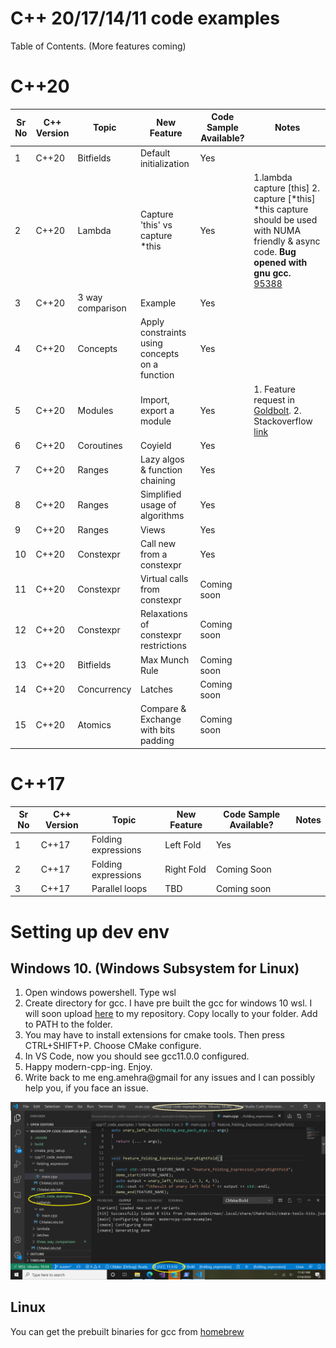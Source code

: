 # C++  20/17/14/11 code examples

Table of Contents. (More features coming)

# C++20
| Sr No | C++ Version  | Topic | New Feature  | Code Sample Available? | Notes |
| ---| ------------- | ------------- | ------------- | ------------- | ------------- |
|1| C++20 | Bitfields | Default initialization | Yes |  |
|2| C++20 | Lambda | Capture 'this' vs capture \*this | Yes | 1.lambda capture [this] 2. capture [\*this] \*this capture should be used with NUMA friendly & async code. **Bug opened with gnu gcc.** [95388](https://gcc.gnu.org/bugzilla/show_bug.cgi?id=95388) |
|3| C++20 | 3 way comparison | Example | Yes |  |
|4| C++20 | Concepts | Apply constraints using concepts on a function | Yes |  |
|5| C++20 | Modules | Import, export a module | Yes | 1. Feature request in [Goldbolt](https://github.com/compiler-explorer/compiler-explorer/issues/2166). 2. Stackoverflow [link](https://stackoverflow.com/questions/60760248/how-to-test-c-modules-with-godbolt-compiler-explorer/63682170#63682170) |
|6| C++20 | Coroutines | Coyield | Yes |  | See [Godbolt](https://godbolt.org/z/6GEY95) example too
|7| C++20 | Ranges | Lazy algos & function chaining  | Yes |  |
|8| C++20 | Ranges | Simplified usage of algorithms  | Yes |  |
|9| C++20 | Ranges | Views  | Yes |  |
|10| C++20 | Constexpr | Call new from a constexpr | Yes |  |
|11| C++20 | Constexpr | Virtual calls from constexpr | Coming soon |  |
|12| C++20 | Constexpr | Relaxations of constexpr restrictions | Coming soon |  |
|13| C++20 | Bitfields | Max Munch Rule | Coming soon |  |
|14| C++20 | Concurrency | Latches | Coming soon |  |
|15| C++20 | Atomics | Compare & Exchange with bits padding | Coming soon |  |

# C++17
| Sr No | C++ Version  | Topic | New Feature  | Code Sample Available? | Notes |
| ---| ------------- | ------------- | ------------- | ------------- | ------------- |
|1| C++17 | Folding expressions  | Left Fold | Yes |  |
|2| C++17 | Folding expressions  | Right Fold | Coming Soon |  |
|3| C++17 | Parallel loops | TBD | Coming soon |  |




# Setting up dev env
## Windows 10. (Windows Subsystem for Linux)

1. Open windows powershell. Type wsl
2. Create directory for gcc. I have pre built the gcc for windows 10 wsl. I will soon upload [here](https://github.com/atulmehra/cpp-tools/upload/master) to my repository. Copy locally to your folder. Add to PATH to the folder.
3. You may have to install extensions for cmake tools. Then press CTRL+SHIFT+P. Choose CMake configure.
4. In VS Code, now you should see gcc11.0.0 configured.
5. Happy modern-cpp-ing. Enjoy.
6. Write back to me eng.amehra@gmail for any issues and I can possibly help you, if you face an issue.

![Build cpp20 code example with VSCode](https://github.com/atulmehra/cpp-tools/blob/master/VSCode-CPP20-Configure-gcc20.png)

## Linux
You can get the prebuilt binaries for gcc from [homebrew](https://formulae.brew.sh/formula/gcc#default)
